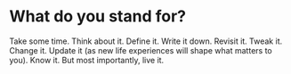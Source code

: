 # What do you stand for?

Take some time. Think about it. Define it. Write it down. Revisit it. Tweak it. Change it. Update it (as new life experiences will shape what matters to you). Know it. But most importantly, live it.
